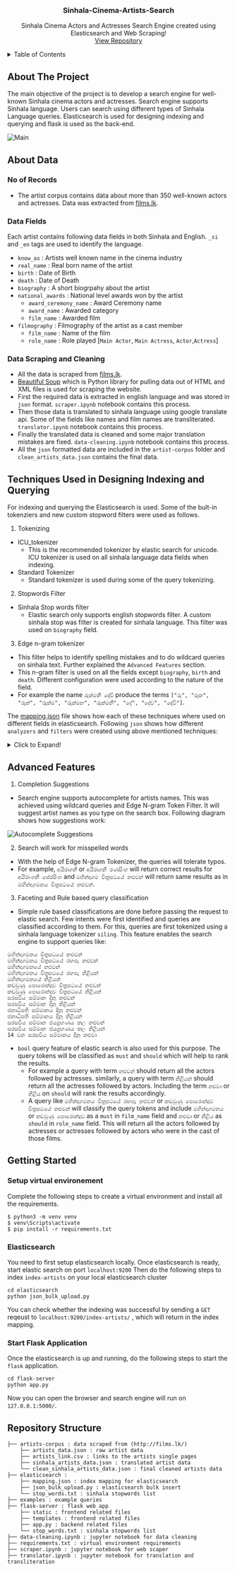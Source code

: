 <!-- PROJECT LOGO -->
<br />
<div align="center">
  <h3 align="center">Sinhala-Cinema-Artists-Search</h3>
  <p align="center">
    Sinhala Cinema Actors and Actresses Search Engine created using Elasticsearch and Web Scraping!
    <br />
    <a href="https://github.com/kavindaperera/Sinhala-Cinema-Artists-Search/">View Repository</a>
  </p>
</div>

<!-- TABLE OF CONTENTS -->
<details>
  <summary>Table of Contents</summary>
  <ol>
    <li>
      <a href="#about-the-project">About The Project</a>
    </li>
    <li>
      <a href="#about-data">About Data</a>
      <ul>
        <li><a href="#no-of-records">No of Records</a></li>
        <li><a href="#data-fields">Data Fields</a></li>
        <li><a href="#data-scraping-and-cleaning">Data Scraping and Cleaning</a></li>
      </ul>
    </li>
    <li><a href="#techniques-used-in-designing-indexing-and-querying">Techniques Used in Designing Indexing and Querying</a></li>
    <li><a href="#advanced-features">Advanced Features</a></li>
    <li><a href="#getting-started">Getting Started</a></li>
    <li><a href="#repository-structure">Repository Structure</a></li>
  </ol>
</details>

## About The Project

The main objective of the project is to develop a search engine for well-known Sinhala cinema actors and actresses. Search engine supports Sinhala language. Users can search using different types of Sinhala Language queries. Elasticsearch is used for designing indexing and querying and flask is used as the back-end. 

![ Main](/images/main.gif?raw=true "Main ")

## About Data

### No of Records

- The artist corpus contains data about more than 350 well-known actors and actresses. Data was extracted from [films.lk](https://www.films.lk). 

### Data Fields

Each artist contains following data fields in both Sinhala and English. `_si` and `_en` tags are used to identify the language.

* `know_as` : Artists well known name in the cinema industry
* `real_name` : Real born name of the artist
* `birth` : Date of Birth
* `death` : Date of Death
* `biography` : A short biogrpahy about the artist
* `national_awards` : National level awards won by the artist
  * `award_ceremony_name` : Award Ceremony name
  * `award_name` : Awarded category
  * `film_name` : Awarded film
* `filmography` : Filmography of the artist as a cast member
  * `film_name` : Name of the film
  * `role_name` : Role played [`Main Actor`, `Main Actress`, `Actor`,`Actress`]

### Data Scraping and Cleaning

- All the data is scraped from [films.lk](https://www.films.lk). 
- [Beautiful Soup](https://pypi.org/project/beautifulsoup4/) which is Python library for pulling data out of HTML and XML files
is used for scraping the website. 
- First the required data is extracted in english language and was stored in `json` format. `scraper.ipynb` notebook contains this process. 
- Then those data is translated to sinhala language using google translate api. Some of the fields like names and film names are transliterated. `translator.ipynb` notebook contains this process. 
- Finally the translated data is cleaned and some major translation mistakes are fixed. `data-cleaning.ipynb` notebook contains this process.
- All the `json` formatted data are included in the `artist-corpus` folder and `clean_artists_data.json` contains the final data.


## Techniques Used in Designing Indexing and Querying

For indexing and querying the Elasticsearch is used. Some of the bult-in tokenziers and new custom stopword filters were used as follows.

1. Tokenizing
  - ICU_tokenizer 
    - This is the recommended tokenizer by elastic search for unicode.  ICU tokenizer is used on all sinhala language data fields when indexing.
  - Standard Tokenizer 
    - Standard tokenizer is used during some of the query tokenizing.  
2. Stopwords Filter
  - Sinhala Stop words filter 
    - Elastic search only supports english stopwords filter. A custom sinhala stop was filter is created for sinhala language. This filter was used on `biography` field. 

3. Edge n-gram tokenizer
  - This filter helps to identify spelling mistakes and to do wildcard queries on sinhala text. Further explained the `Advanced Features` section.
  - This n-gram filter is used on all the fields except `biography`, `birth` and `death`. Different configuration were used according to the nature of the field. 
  - For example the name  `රුක්මනී දේවි` produce the terms `["රු", "රුක", "රුක්", "රුක්ම", "රුක්මන", "රුක්මනී", "දේ", "දේව", "දේවි"]`.

The [mapping.json](/elasticsearch/mapping.json) file shows how each of these techniques where used on different fields in elasticsearch. Following `json` shows how different `analyzers` and `filters` were created using above mentioned techniques:

<details>
  <summary>Click to Expand!</summary>
  
  ```javascript
{
  "index-artists": {
    "settings": {
      "index": {
        "routing": {
          "allocation": {
            "include": {
              "_tier_preference": "data_content"
            }
          }
        },
        "number_of_shards": "1",
        "provided_name": "index-artists",
        "creation_date": "1635233423927",
        "analysis": {
          "filter": {
            "ngram_filter_2": {
              "min_gram": "4",
              "side": "front",
              "type": "edge_ngram",
              "max_gram": "20"
            },
            "ngram_filter_1": {
              "min_gram": "1",
              "side": "front",
              "type": "edge_ngram",
              "max_gram": "20"
            },
            "sinhala_stop": {
              "type": "stop",
              "stopwords": [stop_words.txt]
            },
            "ngram_filter": {
              "min_gram": "2",
              "side": "front",
              "type": "edge_ngram",
              "max_gram": "20"
            }
          },
          "analyzer": {
            "english_ngram_analyzer": {
              "filter": [
                "ngram_filter"
              ],
              "type": "custom",
              "tokenizer": "classic"
            },
            "sinhala_ngram_analyzer_1": {
              "filter": [
                "ngram_filter_1"
              ],
              "type": "custom",
              "tokenizer": "icu_tokenizer"
            },
            "sinhala_ngram_analyzer_2": {
              "filter": [
                "ngram_filter_2"
              ],
              "type": "custom",
              "tokenizer": "icu_tokenizer"
            },
            "english_ngram_analyzer_2": {
              "filter": [
                "ngram_filter_2"
              ],
              "type": "custom",
              "tokenizer": "classic"
            },
            "sinhala_analyzer_sw": {
              "filter": [
                "sinhala_stop"
              ],
              "type": "custom",
              "tokenizer": "icu_tokenizer"
            },
            "english_ngram_analyzer_1": {
              "filter": [
                "ngram_filter_1"
              ],
              "type": "custom",
              "tokenizer": "classic"
            },
            "sinhala_ngram_analyzer": {
              "filter": [
                "ngram_filter"
              ],
              "type": "custom",
              "tokenizer": "icu_tokenizer"
            }
          }
        },
        "number_of_replicas": "1",
        "uuid": "5J2kRxWLTT-8nOmDywHE0A",
        "version": {
          "created": "7150199"
        }
      }
    }
  }
}
  ```
</details>




## Advanced Features

1.	Completion Suggestions
  - Search engine supports autocomplete for artists names. This was achieved using wildcard queries and Edge N-gram Token Filter. It will suggest artist names as you type on the search box. Following diagram shows how suggestions work: 

![Autocomplete Suggestions](/images/autocomplete.jpg?raw=true "Autocomplete Suggestions")

2. Search will work for misspelled words
  - With the help of Edge N-gram Tokenizer, the queries will tolerate typos. 
  - For example, `අයිරාගනී` or `අයිරාගනී රණසිංහ` will return correct results for `අයිරාංගනී සේරසිංහ` and `මහින්දාගම චිත්‍රපටයේ නළුවන්` will return same results as in `මහින්දාගමනය චිත්‍රපටයේ නළුවන්`.

3.	Faceting and Rule based query classification
  - Simple rule based classifications are done before passing the request to elastic search. Few intents were first identified and queries are classified according to them. For this, queries are first tokenized using a sinhala language tokenizer `siling`. This feature enables the search engine to support queries like:
  ```
  මහින්දාගමනය චිත්‍රපටයේ නළුවන්
  මහින්දාගමනය චිත්‍රපටයේ රඟපැ නළුවන්
  මහින්දාගමනයේ නළුවන්
  මහින්දාගමනය චිත්‍රපටයේ රඟපැ නිළියන්
  මහින්දාගමනයේ නිළියන්
  කඩවුණු පොරොන්දුව චිත්‍රපටයේ නළුවන්
  කඩවුණු පොරොන්දුව චිත්‍රපටයේ නිළියන්
  සරසවිය සම්මාන දිනූ නළුවන්
  සරසවිය සම්මාන දිනූ නිළියන්
  ජනාධිපති සම්මානය දිනූ නළුවන්
  ජනාධිපති සම්මානය දිනූ නිළියන්
  සරසවිය සම්මාන ජයග්‍රහණය කල නළුවන්
  සරසවිය සම්මාන ජයග්‍රහණය කල නිළියන්
  14 වන සරසවිය සම්මානය දිනූ නළුවා
  ```
  - `bool` query feature of elastic search is also used for this purpose. The query tokens will be classified as `must` and `should` which will help to rank the results. 
    - For example a query with term `නළුවන්` should return all the actors followed by actresses. similarly, a query with term `නිළියන්` should return all the actresses followed by actors. Including the term `නළුවා` or `නිළිය` on `should` will rank the results accordingly. 
    - A query like `මහින්දාගමනය චිත්‍රපටයේ රඟපැ නළුවන්` or `කඩවුණු පොරොන්දුව චිත්‍රපටයේ නළුවන්` will classify the query tokens and include `මහින්දාගමනය` or `කඩවුණු පොරොන්දුව` as a `must` in `film_name` field and `නළුවා` or `නිළිය` as `should` in `role_name` field. This will return all the actors followed by actresses or actresses followed by actors who were in the cast of those films.


## Getting Started


###  Setup virtual environement

Complete the following steps to create a virtual environment and install all the requirements.

```
$ python3 -m venv venv
$ venv\Scripts\activate
$ pip install -r requirements.txt
```

### Elasticsearch
You need to first setup elasticsearch locally. Once elasticsearch is ready, start elastic search on port `localhost:9200`
Then do the following steps to index `index-artists` on your local elasticsearch cluster

```
cd elasticsearch
python json_bulk_upload.py
```

You can check whether the indexing was successful by sending a `GET` reqeust to `localhost:9200/index-artists/` , which will return in the index mapping.

### Start Flask Application
Once the elasticsearch is up and running, do the following steps to start the `flask` application.

```
cd flask-server
python app.py
```
Now you can open the browser and search engine will run on `127.0.0.1:5000/`.

## Repository Structure

    ├── artists-corpus : data scraped from (http://films.lk/)                    
        ├── artists_data.json : raw artist data
        ├── artists_link.csv : links to the artists single pages 
        ├── sinhala_artists_data.json : translated artist data
        └── clean_sinhala_artists_data.json : final cleaned artists data
    ├── elasticsearch : 
        ├── mapping.json : index mapping for elasticsearch
        ├── json_bulk_upload.py : elasticsearch bulk insert
        └── stop_words.txt : sinhala stopwords list
    ├── examples : example queries     
    ├── flask-server : flask web app
        ├── static : frontend related files
        ├── templates : frontend related files
        ├── app.py : backend related files 
        └── stop_words.txt : sinhala stopwords list
    ├── data-cleaning.ipynb : jupyter notebook for data cleaning 
    ├── requirements.txt : virtual environment requirements   
    ├── scraper.ipynb : jupyter notebook for web scaper 
    ├── translator.ipynb : jupyter notebook for translation and transliteration
    

       
